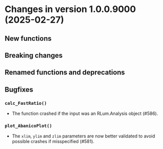 




<!-- NEWS.md was auto-generated by NEWS.Rmd. Please DO NOT edit by hand!-->

# Changes in version 1.0.0.9000 (2025-02-27)

## New functions

## Breaking changes

## Renamed functions and deprecations

## Bugfixes

### `calc_FastRatio()`

- The function crashed if the input was an RLum.Analysis object (#586).

### `plot_AbanicoPlot()`

- The `xlim`, `ylim` and `zlim` parameters are now better validated to
  avoid possible crashes if misspecified (#581).
